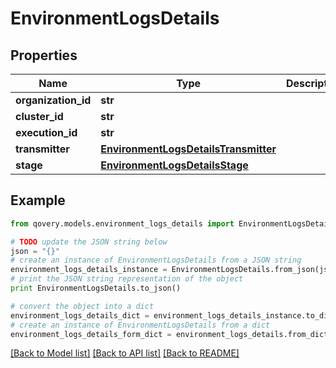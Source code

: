 # EnvironmentLogsDetails


## Properties
Name | Type | Description | Notes
------------ | ------------- | ------------- | -------------
**organization_id** | **str** |  | [optional] 
**cluster_id** | **str** |  | [optional] 
**execution_id** | **str** |  | [optional] 
**transmitter** | [**EnvironmentLogsDetailsTransmitter**](EnvironmentLogsDetailsTransmitter.md) |  | [optional] 
**stage** | [**EnvironmentLogsDetailsStage**](EnvironmentLogsDetailsStage.md) |  | [optional] 

## Example

```python
from qovery.models.environment_logs_details import EnvironmentLogsDetails

# TODO update the JSON string below
json = "{}"
# create an instance of EnvironmentLogsDetails from a JSON string
environment_logs_details_instance = EnvironmentLogsDetails.from_json(json)
# print the JSON string representation of the object
print EnvironmentLogsDetails.to_json()

# convert the object into a dict
environment_logs_details_dict = environment_logs_details_instance.to_dict()
# create an instance of EnvironmentLogsDetails from a dict
environment_logs_details_form_dict = environment_logs_details.from_dict(environment_logs_details_dict)
```
[[Back to Model list]](../README.md#documentation-for-models) [[Back to API list]](../README.md#documentation-for-api-endpoints) [[Back to README]](../README.md)


